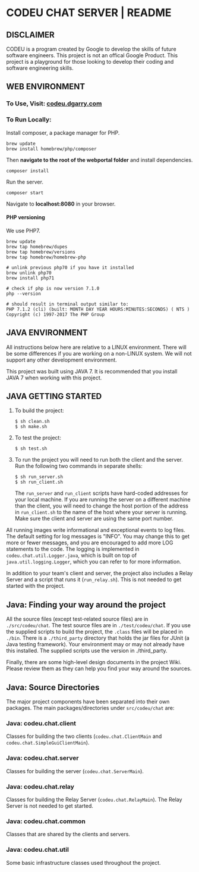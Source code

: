 
# CODEU CHAT SERVER | README


## DISCLAIMER

CODEU is a program created by Google to develop the skills of future software
engineers. This project is not an offical Google Product. This project is a
playground for those looking to develop their coding and software engineering
skills.

## WEB ENVIRONMENT

### To Use, Visit: <a href="http://codeu.dgarry.com" target="_blank">codeu.dgarry.com</a>

### To Run Locally:
Install composer, a package manager for PHP.

```
brew update
brew install homebrew/php/composer
```

Then **navigate to the root of the webportal folder** and install dependencies.

`composer install`

Run the server.

`composer start`

Navigate to **localhost:8080** in your browser.

#### PHP versioning
We use PHP7.
```
brew update
brew tap homebrew/dupes
brew tap homebrew/versions
brew tap homebrew/homebrew-php

# unlink previous php70 if you have it installed
brew unlink php70
brew install php71

# check if php is now version 7.1.0
php --version

# should result in terminal output similar to:
PHP 7.1.2 (cli) (built: MONTH DAY YEAR HOURS:MINUTES:SECONDS) ( NTS )
Copyright (c) 1997-2017 The PHP Group
```

## JAVA ENVIRONMENT

All instructions below here are relative to a LINUX environment. There will be some
differences if you are working on a non-LINUX system. We will not support any
other development environment.

This project was built using JAVA 7. It is recommended that you install
JAVA&nbsp;7 when working with this project.


## JAVA GETTING STARTED

  1. To build the project:
       ```
       $ sh clean.sh
       $ sh make.sh
       ```

  1. To test the project:
       ```
       $ sh test.sh
       ```

  1. To run the project you will need to run both the client and the server. Run
     the following two commands in separate shells:

       ```
       $ sh run_server.sh
       $ sh run_client.sh
       ```

     The `run_server` and `run_client` scripts have hard-coded addresses for
     your local machine. If you are running the server on a different machine
     than the client, you will need to change the host portion of the address
     in `run_client.sh` to the name of the host where your server is running.
     Make sure the client and server are using the same port number.

All running images write informational and exceptional events to log files.
The default setting for log messages is "INFO". You may change this to get
more or fewer messages, and you are encouraged to add more LOG statements
to the code. The logging is implemented in `codeu.chat.util.Logger.java`,
which is built on top of `java.util.logging.Logger`, which you can refer to
for more information.

In addition to your team's client and server, the project also includes a
Relay Server and a script that runs it (`run_relay.sh`).
This is not needed to get started with the project.


## Java: Finding your way around the project

All the source files (except test-related source files) are in
`./src/codeu/chat`.  The test source files are in `./test/codeu/chat`. If you
use the supplied scripts to build the project, the `.class` files will be placed
in `./bin`. There is a `./third_party` directory that holds the jar files for
JUnit (a Java testing framework). Your environment may or may not already have
this installed. The supplied scripts use the version in ./third_party.

Finally, there are some high-level design documents in the project Wiki. Please
review them as they can help you find your way around the sources.


## Java: Source Directories

The major project components have been separated into their own packages. The
main packages/directories under `src/codeu/chat` are:

### Java: codeu.chat.client

Classes for building the two clients (`codeu.chat.ClientMain` and
`codeu.chat.SimpleGuiClientMain`).

### Java: codeu.chat.server

Classes for building the server (`codeu.chat.ServerMain`).

### Java: codeu.chat.relay

Classes for building the Relay Server (`codeu.chat.RelayMain`). The Relay Server
is not needed to get started.

### Java: codeu.chat.common

Classes that are shared by the clients and servers.

### Java: codeu.chat.util

Some basic infrastructure classes used throughout the project.
